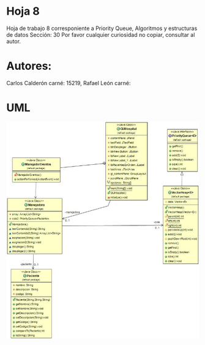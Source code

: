 # Hoja 8
Hoja de trabajo 8 corresponiente a Priority Queue, Algoritmos y estructuras de datos
Sección: 30
Por favor cualquier curiosidad no copiar, consultar al autor.
# Autores:
Carlos Calderón carné: 15219, Rafael León carné:

# UML
![Alt text](UML8.jpg "UML")
